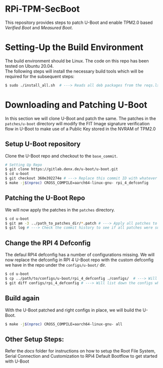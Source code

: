 # RPi-TPM-SecBoot
This repository provides steps to patch U-Boot and enable TPM2.0 based *Verified Boot* and *Measured Boot*.

# Setting-Up the Build Environment
The build environment should be Linux. The code on this repo has been tested on Ubuntu 20.04. <br>
The following steps will install the necessary build tools which will be required for the subsequent steps:

```bash
$ sudo ./install_all.sh  # ---> Reads all deb packages from the reqs.lst and installs them on the build system
```

# Downloading and Patching U-Boot
In this section we will clone U-Boot and patch the same. The patches in the `patches/u-boot` directory will modify the FIT Image signature verification flow in U-Boot to make use of a Public Key stored in the NVRAM of TPM2.0

## Setup U-Boot repository
Clone the U-Boot repo and checkout to the `base_commit`.

```bash
# Setting Up Repo
$ git clone https://gitlab.denx.de/u-boot/u-boot.git
$ cd u-boot
$ git checkout 360e392274e # ---> Replace this commit ID with whatever is in the base_commit file
$ make -j$(nproc) CROSS_COMPILE=aarch64-linux-gnu- rpi_4_defconfig
```

## Patching the U-Boot Repo
We will now apply the patches in the `patches` directory.

```bash
$ cd u-boot
$ git am -3 ../path_to_patches_dir/*.patch # ---> Apply all patches to the U-Boot repo
$ git log # ---> Check the commit history to see if all patches were successfully applied
```

## Change the RPI 4 Defconfig
The defaul RPI4 defconfig has a number of configurations missing. We will now replace the defconfig in RPI 4 U-Boot repo with the custom defconfig we have in the repo under the `configs/u-boot/` dir.

```bash
$ cd u-boot
$ cp ../path/to/configs/u-boot/rpi_4_defconfig ./configs/  # ---> Will copy the defconfig to the correct location
$ git diff configs/rpi_4_defconfig # ---> Will list down the configs which have been added newly
```

## Build again
With the U-Boot patched and right configs in place, we will build the U-Boot.

```bash
$ make -j$(nproc) CROSS_COMPILE=aarch64-linux-gnu- all
```

## Other Setup Steps:
Refer the *docs* folder for instructions on how to setup the Root File System, Serial Connection and Customization to RPi4 Default Bootflow to get started with U-Boot
